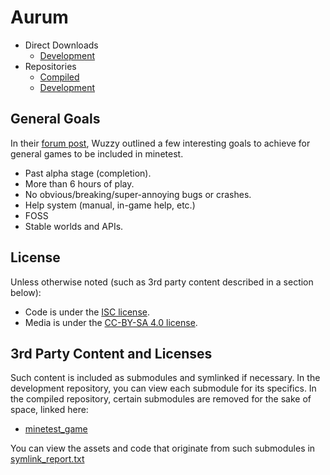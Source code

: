 # Aurum
* Direct Downloads
	* [Development](https://github.com/tigris-mt/aurum-compiled/archive/master.zip)
* Repositories
	* [Compiled](https://github.com/tigris-mt/aurum-compiled)
	* [Development](https://github.com/tigris-mt/aurum)

## General Goals
In their [forum post](https://forum.minetest.net/viewtopic.php?f=5&t=19023#p305711), Wuzzy outlined a few interesting goals to achieve for general games to be included in minetest.

* Past alpha stage (completion).
* More than 6 hours of play.
* No obvious/breaking/super-annoying bugs or crashes.
* Help system (manual, in-game help, etc.)
* FOSS
* Stable worlds and APIs.

## License
Unless otherwise noted (such as 3rd party content described in a section below):
* Code is under the [ISC license](LICENSE.md).
* Media is under the [CC-BY-SA 4.0 license](https://creativecommons.org/licenses/by-sa/4.0/).

## 3rd Party Content and Licenses
Such content is included as submodules and symlinked if necessary.
In the development repository, you can view each submodule for its specifics.
In the compiled repository, certain submodules are removed for the sake of space, linked here:
* [minetest_game](https://github.com/minetest/minetest_game)

You can view the assets and code that originate from such submodules in [symlink_report.txt](symlink_report.txt)
